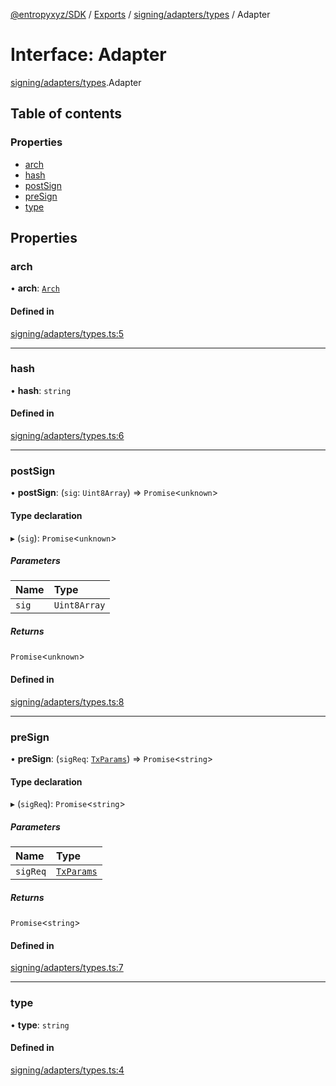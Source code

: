 [@entropyxyz/SDK](../README.md) / [Exports](../modules.md) / [signing/adapters/types](../modules/signing_adapters_types.md) / Adapter

# Interface: Adapter

[signing/adapters/types](../modules/signing_adapters_types.md).Adapter

## Table of contents

### Properties

- [arch](signing_adapters_types.Adapter.md#arch)
- [hash](signing_adapters_types.Adapter.md#hash)
- [postSign](signing_adapters_types.Adapter.md#postsign)
- [preSign](signing_adapters_types.Adapter.md#presign)
- [type](signing_adapters_types.Adapter.md#type)

## Properties

### arch

• **arch**: [`Arch`](../enums/types.Arch.md)

#### Defined in

[signing/adapters/types.ts:5](https://github.com/entropyxyz/SDK/blob/1c426d7/src/signing/adapters/types.ts#L5)

___

### hash

• **hash**: `string`

#### Defined in

[signing/adapters/types.ts:6](https://github.com/entropyxyz/SDK/blob/1c426d7/src/signing/adapters/types.ts#L6)

___

### postSign

• **postSign**: (`sig`: `Uint8Array`) => `Promise`\<`unknown`\>

#### Type declaration

▸ (`sig`): `Promise`\<`unknown`\>

##### Parameters

| Name | Type |
| :------ | :------ |
| `sig` | `Uint8Array` |

##### Returns

`Promise`\<`unknown`\>

#### Defined in

[signing/adapters/types.ts:8](https://github.com/entropyxyz/SDK/blob/1c426d7/src/signing/adapters/types.ts#L8)

___

### preSign

• **preSign**: (`sigReq`: [`TxParams`](signing.TxParams.md)) => `Promise`\<`string`\>

#### Type declaration

▸ (`sigReq`): `Promise`\<`string`\>

##### Parameters

| Name | Type |
| :------ | :------ |
| `sigReq` | [`TxParams`](signing.TxParams.md) |

##### Returns

`Promise`\<`string`\>

#### Defined in

[signing/adapters/types.ts:7](https://github.com/entropyxyz/SDK/blob/1c426d7/src/signing/adapters/types.ts#L7)

___

### type

• **type**: `string`

#### Defined in

[signing/adapters/types.ts:4](https://github.com/entropyxyz/SDK/blob/1c426d7/src/signing/adapters/types.ts#L4)

